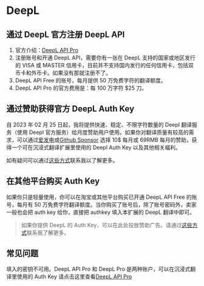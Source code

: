 # DeepL

## 通过 DeepL 官方注册 DeepL API

1. 官方介绍：[DeepL API Pro](https://www.deepl.com/zh/pro/select-country#developer)
2. 注册账号和开通 DeepL API，需要你有一张在 DeepL 支持的国家或地区发行的 VISA 或 MASTER 信用卡，目前并不支持国内发行的任何信用卡，包括双币卡和外币卡。如果没有那就注册不了。
3. DeepL API Free 的账号，每月提供 50 万免费字符的翻译额度。
4. DeepL API Pro 的官方费用是：每 100 万字符 $25 刀。


## 通过赞助获得官方 DeepL Auth Key

自 2023 年 02 月 25 日起，我将提供快速、稳定、不限字符数量的 Deepl 翻译服务（使用 Deepl 官方服务）给月度赞助用户使用。如果你对翻译质量有较高的需求，可以通过[爱发电](https://afdian.net/a/translate)或[Github Sponsor](https://github.com/sponsors/theowenyoung) 选择 10$ 每月或 69RMB 每月的赞助，获得一个可在沉浸式翻译扩展里使用的 Deepl Auth Key 以及其他相关福利。

如有疑问可以通过[这些方式](https://www.owenyoung.com/contact/)联系我以了解更多。

## 在其他平台购买 Auth Key

如果你只是轻量使用，你可以在淘宝或其他平台购买已开通 DeepL API Free 的账号，每月有 50 万免费字符翻译额度。当你购买了账号后，除了账号密码外，卖家一般也会把 auth key 给你，直接把 authkey 填入本扩展的 DeepL 翻译中即可。

> 如果你提供 DeepL 的 Auth Key，可以在此处投放赞助广告。请通过[这些方式](https://www.owenyoung.com/contact/)联系我了解更多。

## 常见问题

填入的密钥不可用。DeepL API Pro 和 DeepL Pro 是两种账户，可以在沉浸式翻译里使用的 Auth Key 请点击这里查看[DeepL API Pro](https://www.deepl.com/zh/pro/select-country#developer)
